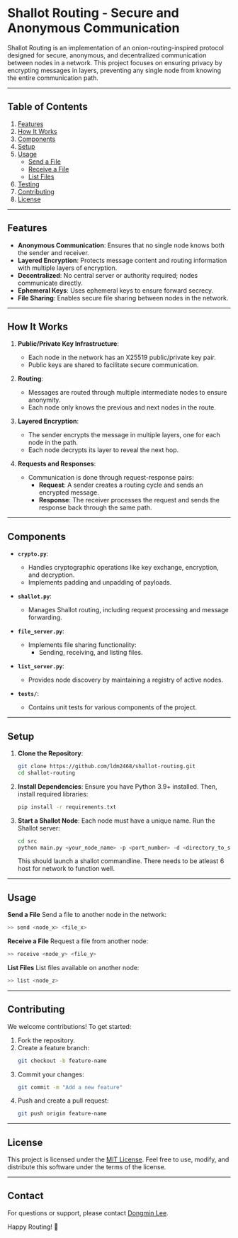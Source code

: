# **Shallot Routing - Secure and Anonymous Communication**

Shallot Routing is an implementation of an onion-routing-inspired protocol designed for secure, anonymous, and decentralized communication between nodes in a network. This project focuses on ensuring privacy by encrypting messages in layers, preventing any single node from knowing the entire communication path.

---

## **Table of Contents**
1. [Features](#features)
2. [How It Works](#how-it-works)
3. [Components](#components)
4. [Setup](#setup)
5. [Usage](#usage)
    - [Send a File](#send-a-file)
    - [Receive a File](#receive-a-file)
    - [List Files](#list-files)
6. [Testing](#testing)
7. [Contributing](#contributing)
8. [License](#license)

---

## **Features**
- **Anonymous Communication**: Ensures that no single node knows both the sender and receiver.
- **Layered Encryption**: Protects message content and routing information with multiple layers of encryption.
- **Decentralized**: No central server or authority required; nodes communicate directly.
- **Ephemeral Keys**: Uses ephemeral keys to ensure forward secrecy.
- **File Sharing**: Enables secure file sharing between nodes in the network.

---

## **How It Works**

1. **Public/Private Key Infrastructure**:
    - Each node in the network has an X25519 public/private key pair.
    - Public keys are shared to facilitate secure communication.

2. **Routing**:
    - Messages are routed through multiple intermediate nodes to ensure anonymity.
    - Each node only knows the previous and next nodes in the route.

3. **Layered Encryption**:
    - The sender encrypts the message in multiple layers, one for each node in the path.
    - Each node decrypts its layer to reveal the next hop.

4. **Requests and Responses**:
    - Communication is done through request-response pairs:
        - **Request**: A sender creates a routing cycle and sends an encrypted message.
        - **Response**: The receiver processes the request and sends the response back through the same path.

---

## **Components**

- **`crypto.py`**:
    - Handles cryptographic operations like key exchange, encryption, and decryption.
    - Implements padding and unpadding of payloads.

- **`shallot.py`**:
    - Manages Shallot routing, including request processing and message forwarding.

- **`file_server.py`**:
    - Implements file sharing functionality:
        - Sending, receiving, and listing files.

- **`list_server.py`**:
    - Provides node discovery by maintaining a registry of active nodes.

- **`tests/`**:
    - Contains unit tests for various components of the project.

---

## **Setup**

1. **Clone the Repository**:
    ```bash
    git clone https://github.com/ldm2468/shallot-routing.git
    cd shallot-routing
    ```

2. **Install Dependencies**:
    Ensure you have Python 3.9+ installed. Then, install required libraries:
    ```bash
    pip install -r requirements.txt
    ```

4. **Start a Shallot Node**:
    Each node must have a unique name. Run the Shallot server:
    ```bash
    cd src
    python main.py <your_node_name> -p <port_number> -d <directory_to_send_and_receive>
    ```
    This should launch a shallot commandline. There needs to be atleast 6 host for network to function well.
---

## **Usage**

**Send a File**
Send a file to another node in the network:
```bash
>> send <node_x> <file_x>
```

**Receive a File**
Request a file from another node:
```bash
>> receive <node_y> <file_y>
```

**List Files**
List files available on another node:
```bash
>> list <node_z>
```

---

## **Contributing**

We welcome contributions! To get started:
1. Fork the repository.
2. Create a feature branch:
   ```bash
   git checkout -b feature-name
   ```
3. Commit your changes:
   ```bash
   git commit -m "Add a new feature"
   ```
4. Push and create a pull request:
   ```bash
   git push origin feature-name
   ```

---

## **License**

This project is licensed under the [MIT License](LICENSE). Feel free to use, modify, and distribute this software under the terms of the license.

---

## **Contact**

For questions or support, please contact [Dongmin Lee](lee4818@purdue.edu).

Happy Routing! 🧅
